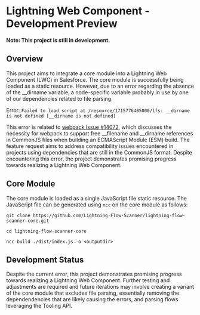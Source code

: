 # Lightning Web Component - Development Preview

**Note: This project is still in development.**

## Overview

This project aims to integrate a core module into a Lightning Web Component (LWC) in Salesforce. The core module is successfully being loaded as a static resource. However, due to an error regarding the absence of the __dirname variable, a node-specific variable probably in use by one of our dependencies related to file parsing. 

Error:
`Failed to load script at /resource/1715776405000/lfs: __dirname is not defined [__dirname is not defined]
`

This error is related to [webpack Issue #14072](https://github.com/webpack/webpack/issues/14072), which discusses the necessity for webpack to support free __filename and __dirname references in CommonJS files when building an ECMAScript Module (ESM) build. The feature request aims to address compatibility issues encountered in projects using dependencies that are still in the CommonJS format. Despite encountering this error, the project demonstrates promising progress towards realizing a Lightning Web Component. 

## Core Module

The core module is loaded as a single JavaScript file static resource. The JavaScript file can be generated using `ncc` on the core module as follows:

`git clone https://github.com/Lightning-Flow-Scanner/lightning-flow-scanner-core.git`

`cd lightning-flow-scanner-core`

`ncc build ./dist/index.js -o <outputdir>`

## Development Status

Despite the current error, this project demonstrates promising progress towards realizing a Lightning Web Component. Further testing and adjustments are required and future iterations may involve creating a variant of the core module that excludes file parsing, essentially removing the dependendencies that are likely causing the errors, and parsing flows leveraging the Tooling API.